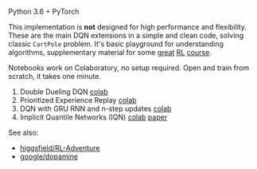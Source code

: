 Python 3.6 + PyTorch

This implementation is **not** designed for high performance and flexibility. These are the main DQN extensions in a simple and clean code, solving classic `CartPole` problem. It's basic playground for understanding algorithms, supplementary material for some [great](https://github.com/yandexdataschool/Practical_RL) [RL](http://www0.cs.ucl.ac.uk/staff/d.silver/web/Teaching.html) [course](http://rail.eecs.berkeley.edu/deeprlcourse/).

Notebooks work on Colaboratory, no setup required.
Open and train from scratch, it takes one minute.

1. Double Dueling DQN [colab](https://colab.research.google.com/github/htdt/cartpole-solved/blob/master/dqn.ipynb)
1. Prioritized Experience Replay [colab](https://colab.research.google.com/github/htdt/cartpole-solved/blob/master/prior.ipynb)
1. DQN with GRU RNN and n-step updates [colab](https://colab.research.google.com/github/htdt/cartpole-solved/blob/master/recurrent.ipynb)
1. Implicit Quantile Networks (IQN) [colab](https://colab.research.google.com/github/htdt/cartpole-solved/blob/master/iqn.ipynb) [paper](https://arxiv.org/abs/1806.06923)

See also:
- [higgsfield/RL-Adventure](https://github.com/higgsfield/RL-Adventure)
- [google/dopamine](https://github.com/google/dopamine)
